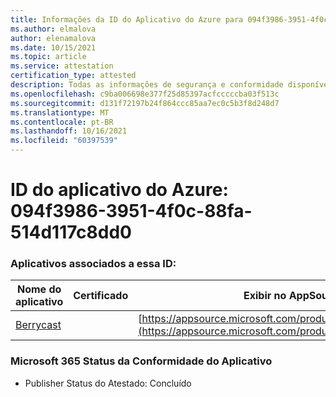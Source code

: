 ```yaml
---
title: Informações da ID do Aplicativo do Azure para 094f3986-3951-4f0c-88fa-514d117c8dd0
ms.author: elmalova
author: elenamalova
ms.date: 10/15/2021
ms.topic: article
ms.service: attestation
certification_type: attested
description: Todas as informações de segurança e conformidade disponíveis para 094f3986-3951-4f0c-88fa-514d117c8ddd0.
ms.openlocfilehash: c9ba006698e377f25d85397acfcccccba03f513c
ms.sourcegitcommit: d131f72197b24f864ccc85aa7ec0c5b3f8d248d7
ms.translationtype: MT
ms.contentlocale: pt-BR
ms.lasthandoff: 10/16/2021
ms.locfileid: "60397539"
---
```

# <a name="azure-app-id-094f3986-3951-4f0c-88fa-514d117c8dd0"></a>ID do aplicativo do Azure: 094f3986-3951-4f0c-88fa-514d117c8dd0


### <a name="apps-associated-with-this-id"></a>Aplicativos associados a essa ID:
| **Nome do aplicativo** | **Certificado** | **Exibir no AppSource** |
|--------------|---------------|-----------------------|
| [Berrycast](https://docs.microsoft.com/microsoft-365-app-certification/forward/WA200002798) |  | [https://appsource.microsoft.com/product/office/WA200002798](https://appsource.microsoft.com/product/office/WA200002798) |

### <a name="microsoft-365-app-compliance-status"></a>Microsoft 365 Status da Conformidade do Aplicativo
- Publisher Status do Atestado: Concluído
